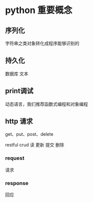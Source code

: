 # python 重要概念

## 序列化
字符串之类对象转化成程序能够识别的




## 持久化

数据库
文本


## print调试

动态语言，我们推荐函数式编程和对象编程

## http 请求

get、put、post、delete

restful
crud
读
更新
提交
删除

### request 
请求
### response

回应